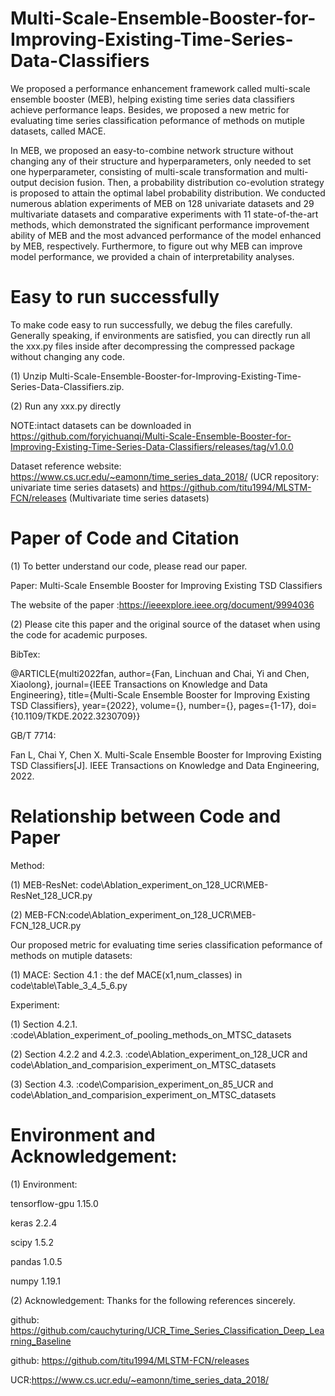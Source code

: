 # Multi-Scale-Ensemble-Booster-for-Improving-Existing-Time-Series-Data-Classifiers

We proposed a performance enhancement framework called multi-scale ensemble booster (MEB), helping existing time series data classifiers achieve performance leaps. Besides, we proposed a new metric for evaluating time series classification peformance of methods on mutiple datasets, called MACE.

In MEB, we proposed an easy-to-combine network structure without changing any of their structure and hyperparameters, only needed to set one hyperparameter, consisting of multi-scale transformation and multi-output decision fusion. Then, a probability distribution co-evolution strategy is proposed to attain the optimal label probability distribution. We conducted numerous ablation experiments of MEB on 128 univariate datasets and 29 multivariate datasets and comparative experiments with 11 state-of-the-art methods, which demonstrated the significant performance improvement ability of MEB and the most advanced performance of the model enhanced by MEB, respectively. Furthermore, to figure out why MEB can improve model performance, we provided a chain of interpretability analyses.


# Easy to run successfully
To make code easy to run successfully, we debug the files carefully. Generally speaking, if environments are satisfied, you can directly run all the xxx.py files inside after decompressing the compressed package without changing any code.


(1) Unzip Multi-Scale-Ensemble-Booster-for-Improving-Existing-Time-Series-Data-Classifiers.zip.


(2) Run any xxx.py directly


NOTE:intact datasets can be downloaded in https://github.com/foryichuanqi/Multi-Scale-Ensemble-Booster-for-Improving-Existing-Time-Series-Data-Classifiers/releases/tag/v1.0.0

Dataset reference website: https://www.cs.ucr.edu/~eamonn/time_series_data_2018/ (UCR repository: univariate time series datasets) and https://github.com/titu1994/MLSTM-FCN/releases (Multivariate time series datasets) 


# Paper of Code and Citation


(1) To better understand our code, please read our paper.

Paper: Multi-Scale Ensemble Booster for Improving Existing TSD Classifiers

The website of the paper :https://ieeexplore.ieee.org/document/9994036



(2) Please cite this paper and the original source of the dataset when using the code for academic purposes.

BibTex:

@ARTICLE{multi2022fan,
  author={Fan, Linchuan and Chai, Yi and Chen, Xiaolong},
  journal={IEEE Transactions on Knowledge and Data Engineering}, 
  title={Multi-Scale Ensemble Booster for Improving Existing TSD Classifiers}, 
  year={2022},
  volume={},
  number={},
  pages={1-17},
  doi={10.1109/TKDE.2022.3230709}}

GB/T 7714: 

Fan L, Chai Y, Chen X. Multi-Scale Ensemble Booster for Improving Existing TSD Classifiers[J]. IEEE Transactions on Knowledge and Data Engineering, 2022.

# Relationship between Code and Paper

 
Method:

(1) MEB-ResNet: code\Ablation_experiment_on_128_UCR\MEB-ResNet_128_UCR.py

(2) MEB-FCN:code\Ablation_experiment_on_128_UCR\MEB-FCN_128_UCR.py


Our proposed metric for evaluating time series classification peformance of methods on mutiple datasets:


(1) MACE: Section 4.1 : the def MACE(x1,num_classes) in code\table\Table_3_4_5_6.py


Experiment:

(1) Section 4.2.1. :code\Ablation_experiment_of_pooling_methods_on_MTSC_datasets 

 
(2) Section 4.2.2 and 4.2.3. :code\Ablation_experiment_on_128_UCR and code\Ablation_and_comparision_experiment_on_MTSC_datasets

 
(3) Section  4.3. :code\Comparision_experiment_on_85_UCR and  code\Ablation_and_comparision_experiment_on_MTSC_datasets
 
 


# Environment and Acknowledgement:


(1) Environment:

tensorflow-gpu            1.15.0
    
keras                     2.2.4
    
scipy                     1.5.2
    
pandas                    1.0.5
    
numpy                     1.19.1



(2) Acknowledgement: 
Thanks for the following references sincerely.
   
github: https://github.com/cauchyturing/UCR_Time_Series_Classification_Deep_Learning_Baseline
   
github: https://github.com/titu1994/MLSTM-FCN/releases

UCR:https://www.cs.ucr.edu/~eamonn/time_series_data_2018/ 
   
